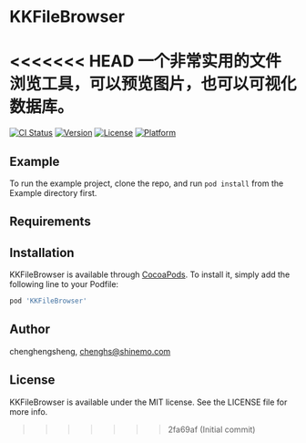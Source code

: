 # KKFileBrowser
<<<<<<< HEAD
一个非常实用的文件浏览工具，可以预览图片，也可以可视化数据库。
=======

[![CI Status](https://img.shields.io/travis/chenghengsheng/KKFileBrowser.svg?style=flat)](https://travis-ci.org/chenghengsheng/KKFileBrowser)
[![Version](https://img.shields.io/cocoapods/v/KKFileBrowser.svg?style=flat)](https://cocoapods.org/pods/KKFileBrowser)
[![License](https://img.shields.io/cocoapods/l/KKFileBrowser.svg?style=flat)](https://cocoapods.org/pods/KKFileBrowser)
[![Platform](https://img.shields.io/cocoapods/p/KKFileBrowser.svg?style=flat)](https://cocoapods.org/pods/KKFileBrowser)

## Example

To run the example project, clone the repo, and run `pod install` from the Example directory first.

## Requirements

## Installation

KKFileBrowser is available through [CocoaPods](https://cocoapods.org). To install
it, simply add the following line to your Podfile:

```ruby
pod 'KKFileBrowser'
```

## Author

chenghengsheng, chenghs@shinemo.com

## License

KKFileBrowser is available under the MIT license. See the LICENSE file for more info.
>>>>>>> 2fa69af (Initial commit)
